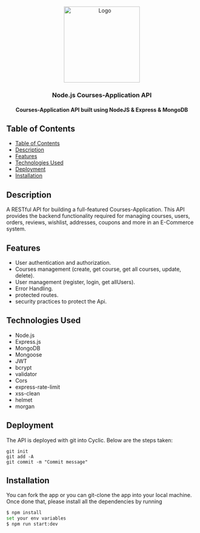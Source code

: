 
<!-- PROJECT LOGO -->
<br />
<p align="center">
  <a href="https://github.com/AhmedHossam777/CoursesAPI">
    <img src="https://cdn-icons-png.flaticon.com/512/6213/6213702.png" alt="Logo" width="200" height="200">
  </a>

  <h3 align="center">Node.js Courses-Application API</h3>
</p>

<h4 align="center">Courses-Application API built using NodeJS & Express & MongoDB</h4>

## Table of Contents

- [Table of Contents](#table-of-contents)
- [Description](#description)
- [Features](#features)
- [Technologies Used](#technologies-used)
- [Deployment](#deployment)
- [Installation](#installation)


## Description

A RESTful API for building a full-featured Courses-Application. This API provides the backend functionality required for managing courses, users, orders, reviews, wishlist, addresses, coupons and more in an E-Commerce system.

## Features

- User authentication and authorization.
- Courses management (create, get course, get all courses, update, delete).
- User management (register, login, get allUsers).
- Error Handling.
- protected routes.
- security practices to protect the Api.

## Technologies Used

- Node.js
- Express.js
- MongoDB
- Mongoose
- JWT
- bcrypt
- validator
- Cors
- express-rate-limit
- xss-clean
- helmet
- morgan
  
## Deployment

The API is deployed with git into Cyclic. Below are the steps taken:

```
git init
git add -A
git commit -m "Commit message"
```

 ## Installation

You can fork the app or you can git-clone the app into your local machine. Once done that, please install all the dependencies by running

```sh
$ npm install
set your env variables
$ npm run start:dev
